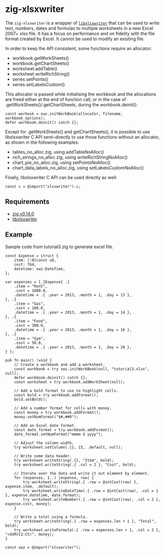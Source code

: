 # zig-xlsxwriter

The `zig-xlsxwriter` is a wrapper of [`libxlsxwriter`](https://github.com/jmcnamara/libxlsxwriter) that can be used to write text, numbers,
dates and formulas to multiple worksheets in a new Excel 2007+ xlsx file. It
has a focus on performance and on fidelity with the file format created by
Excel. It cannot be used to modify an existing file.

In order to keep the API consistent, some functions require an allocator:

- workbook.getWorkSheets()
- workbook.getChartSheets()
- worksheet.addTable()
- worksheet.writeRichString()
- series.setPoints()
- series.setLabelsCustom()

This allocator is passed while initialising the workbook and the allocations are freed either at the end of function call, or in the case of .getWorkSheets()/.getChartSheets, during the workbook.deinit():

```zig
const worbook = xwz.initWorkBook(allocator, filename, workbook_options);
defer workbook.deinit() catch {};
```

Except for .getWorkSheets() and getChartSheets(), it is possible to use libxlsxwriter C API semi-directly to use those functions without an allocator, as shown in the following examples:

- tables_no_alloc.zig, using addTableNoAlloc()
- rich_strings_no_alloc.zig, using writeRichStringNoAlloc()
- chart_pie_no_alloc.zig, using setPointsNoAlloc()
- chart_data_labels_no_alloc.zig, using setLabelsCustomNoAlloc()

Finally, libxlsxwriter C API can be used directly as well:

```zig
const c = @import("xlsxwriter").c;
```

## Requirements

- [zig v0.14.0](https://ziglang.org/download)
- [libxlsxwriter](https://github.com/jmcnamara/libxlsxwriter)

## Example

Sample code from tutorial3.zig to generate excel file.

```zig
const Expense = struct {
    item: [:0]const u8,
    cost: f64,
    datetime: xwz.DateTime,
};

var expenses = [_]Expense{ .{
    .item = "Rent",
    .cost = 1000.0,
    .datetime = .{ .year = 2013, .month = 1, .day = 13 },
}, .{
    .item = "Gas",
    .cost = 100.0,
    .datetime = .{ .year = 2013, .month = 1, .day = 14 },
}, .{
    .item = "Food",
    .cost = 300.0,
    .datetime = .{ .year = 2013, .month = 1, .day = 16 },
}, .{
    .item = "Gym",
    .cost = 50.0,
    .datetime = .{ .year = 2013, .month = 1, .day = 20 },
} };

pub fn main() !void {
    // Create a workbook and add a worksheet.
    const workbook = try xwz.initWorkBook(null, "tutorial3.xlsx", null);
    defer workbook.deinit() catch {};
    const worksheet = try workbook.addWorkSheet(null);

    // Add a bold format to use to highlight cells.
    const bold = try workbook.addFormat();
    bold.setBold();

    // Add a number format for cells with money.
    const money = try workbook.addFormat();
    money.setNumFormat("$#,##0");

    // Add an Excel date format.
    const date_format = try workbook.addFormat();
    date_format.setNumFormat("mmmm d yyyy");

    // Adjust the column width.
    try worksheet.setColumn(.{}, 15, .default, null);

    // Write some data header.
    try worksheet.writeString(.{}, "Item", bold);
    try worksheet.writeString(.{ .col = 2 }, "Cost", bold);

    // Iterate over the data and write it out element by element.
    for (expenses, 1..) |expense, row| {
        try worksheet.writeString(.{ .row = @intCast(row) }, expense.item, .default);
        try worksheet.writeDateTime(.{ .row = @intCast(row), .col = 1 }, expense.datetime, date_format);
        try worksheet.writeNumber(.{ .row = @intCast(row), .col = 2 }, expense.cost, money);
    }

    // Write a total using a formula.
    try worksheet.writeString(.{ .row = expenses.len + 1 }, "Total", bold);
    try worksheet.writeFormula(.{ .row = expenses.len + 1, .col = 2 }, "=SUM(C2:C5)", money);
}

const xwz = @import("xlsxwriter");
```
